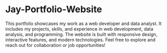 # Jay-Portfolio-Website
This portfolio showcases my work as a web developer and data analyst. It includes my projects, skills, and experience in web development, data analysis, and programming. The website is built with responsive design, interactive features, and modern technologies. Feel free to explore and reach out for collaboration or job opportunities!
